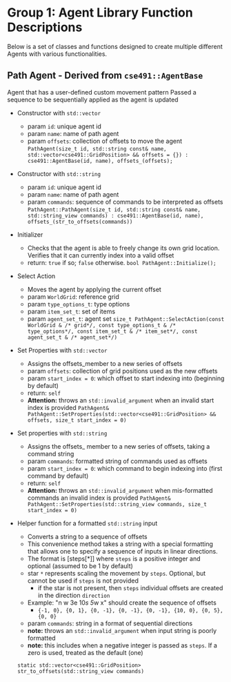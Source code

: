 # Group 1: Agent Library Function Descriptions

Below is a set of classes and functions designed to create multiple different Agents with various functionalities.

## Path Agent - Derived from ```cse491::AgentBase```
Agent that has a user-defined custom movement pattern
Passed a sequence to be sequentially applied as the agent is updated

- Constructor with ```std::vector```
    - param ```id```: unique agent id
    - param ```name```: name of path agent
    - param ```offsets```: collection of offsets to move the agent
    ```PathAgent(size_t id, std::string const& name, std::vector<cse491::GridPosition> && offsets = {}) : cse491::AgentBase(id, name), offsets_(offsets);```

- Constructor with ```std::string```
    - param ```id```: unique agent id
    - param ```name```: name of path agent
    - param ```commands```: sequence of commands to be interpreted as offsets
    ```PathAgent::PathAgent(size_t id, std::string const& name, std::string_view commands) : cse491::AgentBase(id, name), offsets_(str_to_offsets(commands))```

- Initializer
    - Checks that the agent is able to freely change its own grid location.         Verifies that it can currently index into a valid offset
    - return: ```true``` if so; ```false``` otherwise.
    ```bool PathAgent::Initialize();```

- Select Action
    - Moves the agent by applying the current offset
    - param ```WorldGrid```: reference grid
    - param ```type_options_t```: type options
    - param ```item_set_t```: set of items
    - param ```agent_set_t```: agent set
    ```size_t PathAgent::SelectAction(const WorldGrid & /* grid*/, const type_options_t & /* type_options*/, const item_set_t & /* item_set*/, const agent_set_t & /* agent_set*/)```


- Set Properties with ```std::vector```
    - Assigns the offsets_member to a new series of offsets
    - param ```offsets```: collection of grid positions used as the new offsets
    - param ```start_index = 0```: which offset to start indexing into (beginning by default)
    - return: ```self```
    - **Attention:** throws an `std::invalid_argument` when an invalid start index is provided
    ```PathAgent& PathAgent::SetProperties(std::vector<cse491::GridPosition> && offsets, size_t start_index = 0)```
    
- Set properties with ```std::string```
    - Assigns the offsets_ member to a new series of offsets, taking a command string
    - param ```commands```: formatted string of commands used as offsets
    - param ```start_index = 0```: which command to begin indexing into (first command by default)
    - return: ```self```
    - **Attention:** throws an `std::invalid_argument` when mis-formatted commands an invalid index is provided
    ```PathAgent& PathAgent::SetProperties(std::string_view commands, size_t start_index = 0)```

- Helper function for a formatted ```std::string``` input
    - Converts a string to a sequence of offsets
    - This convenience method takes a string with a special formatting that allows one to specify a sequence of inputs in linear directions.
    - The format is [steps[*]]<direction> where `steps` is a positive integer and optional (assumed to be 1 by default)
    - star `*` represents scaling the movement by `steps`. Optional, but cannot be used if `steps` is not provided
        - if the star is not present, then `steps` individual offsets are created in the direction `direction`
    - Example: "n w 3e 10*s 5*w x" should create the sequence of offsets
        - `{-1, 0}, {0, 1}, {0, -1}, {0, -1}, {0, -1}, {10, 0}, {0, 5}, {0, 0}`
    - param `commands`: string in a format of sequential directions
    - **note:** throws an `std::invalid_argument` when input string is poorly formatted
    - **note:** this includes when a negative integer is passed as `steps`. If a zero is used, treated as the default (one)

    ```static std::vector<cse491::GridPosition> str_to_offsets(std::string_view commands)```
    

